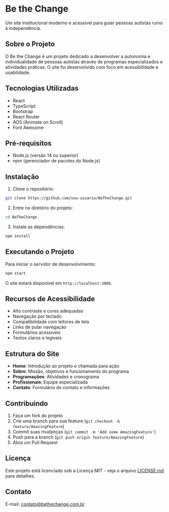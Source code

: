 # Be the Change

Um site institucional moderno e acessível para guiar pessoas autistas rumo à independência.

## Sobre o Projeto

O Be the Change é um projeto dedicado a desenvolver a autonomia e individualidade de pessoas autistas através de programas especializados e atividades práticas. O site foi desenvolvido com foco em acessibilidade e usabilidade.

## Tecnologias Utilizadas

- React
- TypeScript
- Bootstrap
- React Router
- AOS (Animate on Scroll)
- Font Awesome

## Pré-requisitos

- Node.js (versão 14 ou superior)
- npm (gerenciador de pacotes do Node.js)

## Instalação

1. Clone o repositório:
```bash
git clone https://github.com/seu-usuario/BeTheChange.git
```

2. Entre no diretório do projeto:
```bash
cd BeTheChange
```

3. Instale as dependências:
```bash
npm install
```

## Executando o Projeto

Para iniciar o servidor de desenvolvimento:

```bash
npm start
```

O site estará disponível em `http://localhost:3000`.

## Recursos de Acessibilidade

- Alto contraste e cores adequadas
- Navegação por teclado
- Compatibilidade com leitores de tela
- Links de pular navegação
- Formulários acessíveis
- Textos claros e legíveis

## Estrutura do Site

- **Home**: Introdução ao projeto e chamada para ação
- **Sobre**: Missão, objetivos e funcionamento do programa
- **Programações**: Atividades e cronograma
- **Profissionais**: Equipe especializada
- **Contato**: Formulário de contato e informações

## Contribuindo

1. Faça um fork do projeto
2. Crie uma branch para sua feature (`git checkout -b feature/AmazingFeature`)
3. Commit suas mudanças (`git commit -m 'Add some AmazingFeature'`)
4. Push para a branch (`git push origin feature/AmazingFeature`)
5. Abra um Pull Request

## Licença

Este projeto está licenciado sob a Licença MIT - veja o arquivo [LICENSE.md](LICENSE.md) para detalhes.

## Contato

E-mail: contato@bethechange.com.br 
